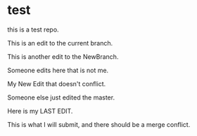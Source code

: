 # test

this is a test repo.

This is an edit to the current branch.

This is another edit to the NewBranch.

Someone edits here that is not me.

My New Edit that doesn't conflict.

Someone else just edited the master.

Here is my LAST EDIT.

This is what I will submit, and there should be a merge conflict.

